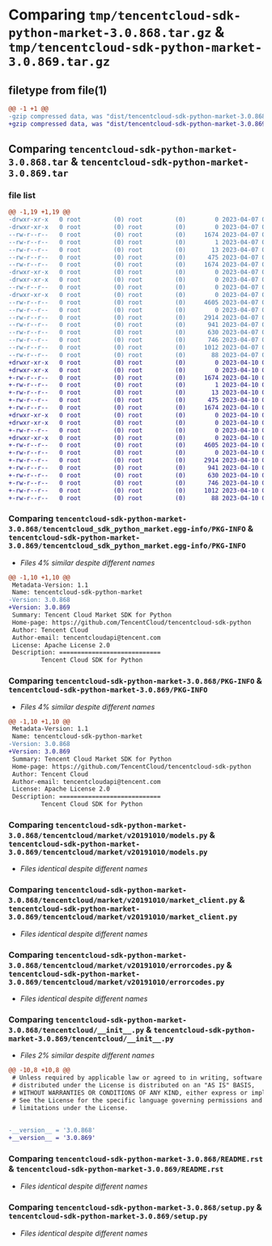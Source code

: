 # Comparing `tmp/tencentcloud-sdk-python-market-3.0.868.tar.gz` & `tmp/tencentcloud-sdk-python-market-3.0.869.tar.gz`

## filetype from file(1)

```diff
@@ -1 +1 @@
-gzip compressed data, was "dist/tencentcloud-sdk-python-market-3.0.868.tar", last modified: Fri Apr  7 00:45:12 2023, max compression
+gzip compressed data, was "dist/tencentcloud-sdk-python-market-3.0.869.tar", last modified: Mon Apr 10 03:09:11 2023, max compression
```

## Comparing `tencentcloud-sdk-python-market-3.0.868.tar` & `tencentcloud-sdk-python-market-3.0.869.tar`

### file list

```diff
@@ -1,19 +1,19 @@
-drwxr-xr-x   0 root         (0) root         (0)        0 2023-04-07 00:45:12.000000 tencentcloud-sdk-python-market-3.0.868/
-drwxr-xr-x   0 root         (0) root         (0)        0 2023-04-07 00:45:12.000000 tencentcloud-sdk-python-market-3.0.868/tencentcloud_sdk_python_market.egg-info/
--rw-r--r--   0 root         (0) root         (0)     1674 2023-04-07 00:45:12.000000 tencentcloud-sdk-python-market-3.0.868/tencentcloud_sdk_python_market.egg-info/PKG-INFO
--rw-r--r--   0 root         (0) root         (0)        1 2023-04-07 00:45:12.000000 tencentcloud-sdk-python-market-3.0.868/tencentcloud_sdk_python_market.egg-info/dependency_links.txt
--rw-r--r--   0 root         (0) root         (0)       13 2023-04-07 00:45:12.000000 tencentcloud-sdk-python-market-3.0.868/tencentcloud_sdk_python_market.egg-info/top_level.txt
--rw-r--r--   0 root         (0) root         (0)      475 2023-04-07 00:45:12.000000 tencentcloud-sdk-python-market-3.0.868/tencentcloud_sdk_python_market.egg-info/SOURCES.txt
--rw-r--r--   0 root         (0) root         (0)     1674 2023-04-07 00:45:12.000000 tencentcloud-sdk-python-market-3.0.868/PKG-INFO
-drwxr-xr-x   0 root         (0) root         (0)        0 2023-04-07 00:45:12.000000 tencentcloud-sdk-python-market-3.0.868/tencentcloud/
-drwxr-xr-x   0 root         (0) root         (0)        0 2023-04-07 00:45:12.000000 tencentcloud-sdk-python-market-3.0.868/tencentcloud/market/
--rw-r--r--   0 root         (0) root         (0)        0 2023-04-07 00:45:12.000000 tencentcloud-sdk-python-market-3.0.868/tencentcloud/market/__init__.py
-drwxr-xr-x   0 root         (0) root         (0)        0 2023-04-07 00:45:12.000000 tencentcloud-sdk-python-market-3.0.868/tencentcloud/market/v20191010/
--rw-r--r--   0 root         (0) root         (0)     4605 2023-04-07 00:45:12.000000 tencentcloud-sdk-python-market-3.0.868/tencentcloud/market/v20191010/models.py
--rw-r--r--   0 root         (0) root         (0)        0 2023-04-07 00:45:12.000000 tencentcloud-sdk-python-market-3.0.868/tencentcloud/market/v20191010/__init__.py
--rw-r--r--   0 root         (0) root         (0)     2914 2023-04-07 00:45:12.000000 tencentcloud-sdk-python-market-3.0.868/tencentcloud/market/v20191010/market_client.py
--rw-r--r--   0 root         (0) root         (0)      941 2023-04-07 00:45:12.000000 tencentcloud-sdk-python-market-3.0.868/tencentcloud/market/v20191010/errorcodes.py
--rw-r--r--   0 root         (0) root         (0)      630 2023-04-07 00:45:12.000000 tencentcloud-sdk-python-market-3.0.868/tencentcloud/__init__.py
--rw-r--r--   0 root         (0) root         (0)      746 2023-04-07 00:45:12.000000 tencentcloud-sdk-python-market-3.0.868/README.rst
--rw-r--r--   0 root         (0) root         (0)     1012 2023-04-07 00:45:12.000000 tencentcloud-sdk-python-market-3.0.868/setup.py
--rw-r--r--   0 root         (0) root         (0)       88 2023-04-07 00:45:12.000000 tencentcloud-sdk-python-market-3.0.868/setup.cfg
+drwxr-xr-x   0 root         (0) root         (0)        0 2023-04-10 03:09:11.000000 tencentcloud-sdk-python-market-3.0.869/
+drwxr-xr-x   0 root         (0) root         (0)        0 2023-04-10 03:09:11.000000 tencentcloud-sdk-python-market-3.0.869/tencentcloud_sdk_python_market.egg-info/
+-rw-r--r--   0 root         (0) root         (0)     1674 2023-04-10 03:09:11.000000 tencentcloud-sdk-python-market-3.0.869/tencentcloud_sdk_python_market.egg-info/PKG-INFO
+-rw-r--r--   0 root         (0) root         (0)        1 2023-04-10 03:09:11.000000 tencentcloud-sdk-python-market-3.0.869/tencentcloud_sdk_python_market.egg-info/dependency_links.txt
+-rw-r--r--   0 root         (0) root         (0)       13 2023-04-10 03:09:11.000000 tencentcloud-sdk-python-market-3.0.869/tencentcloud_sdk_python_market.egg-info/top_level.txt
+-rw-r--r--   0 root         (0) root         (0)      475 2023-04-10 03:09:11.000000 tencentcloud-sdk-python-market-3.0.869/tencentcloud_sdk_python_market.egg-info/SOURCES.txt
+-rw-r--r--   0 root         (0) root         (0)     1674 2023-04-10 03:09:11.000000 tencentcloud-sdk-python-market-3.0.869/PKG-INFO
+drwxr-xr-x   0 root         (0) root         (0)        0 2023-04-10 03:09:11.000000 tencentcloud-sdk-python-market-3.0.869/tencentcloud/
+drwxr-xr-x   0 root         (0) root         (0)        0 2023-04-10 03:09:11.000000 tencentcloud-sdk-python-market-3.0.869/tencentcloud/market/
+-rw-r--r--   0 root         (0) root         (0)        0 2023-04-10 03:09:10.000000 tencentcloud-sdk-python-market-3.0.869/tencentcloud/market/__init__.py
+drwxr-xr-x   0 root         (0) root         (0)        0 2023-04-10 03:09:11.000000 tencentcloud-sdk-python-market-3.0.869/tencentcloud/market/v20191010/
+-rw-r--r--   0 root         (0) root         (0)     4605 2023-04-10 03:09:10.000000 tencentcloud-sdk-python-market-3.0.869/tencentcloud/market/v20191010/models.py
+-rw-r--r--   0 root         (0) root         (0)        0 2023-04-10 03:09:10.000000 tencentcloud-sdk-python-market-3.0.869/tencentcloud/market/v20191010/__init__.py
+-rw-r--r--   0 root         (0) root         (0)     2914 2023-04-10 03:09:10.000000 tencentcloud-sdk-python-market-3.0.869/tencentcloud/market/v20191010/market_client.py
+-rw-r--r--   0 root         (0) root         (0)      941 2023-04-10 03:09:10.000000 tencentcloud-sdk-python-market-3.0.869/tencentcloud/market/v20191010/errorcodes.py
+-rw-r--r--   0 root         (0) root         (0)      630 2023-04-10 03:09:10.000000 tencentcloud-sdk-python-market-3.0.869/tencentcloud/__init__.py
+-rw-r--r--   0 root         (0) root         (0)      746 2023-04-10 03:09:10.000000 tencentcloud-sdk-python-market-3.0.869/README.rst
+-rw-r--r--   0 root         (0) root         (0)     1012 2023-04-10 03:09:10.000000 tencentcloud-sdk-python-market-3.0.869/setup.py
+-rw-r--r--   0 root         (0) root         (0)       88 2023-04-10 03:09:11.000000 tencentcloud-sdk-python-market-3.0.869/setup.cfg
```

### Comparing `tencentcloud-sdk-python-market-3.0.868/tencentcloud_sdk_python_market.egg-info/PKG-INFO` & `tencentcloud-sdk-python-market-3.0.869/tencentcloud_sdk_python_market.egg-info/PKG-INFO`

 * *Files 4% similar despite different names*

```diff
@@ -1,10 +1,10 @@
 Metadata-Version: 1.1
 Name: tencentcloud-sdk-python-market
-Version: 3.0.868
+Version: 3.0.869
 Summary: Tencent Cloud Market SDK for Python
 Home-page: https://github.com/TencentCloud/tencentcloud-sdk-python
 Author: Tencent Cloud
 Author-email: tencentcloudapi@tencent.com
 License: Apache License 2.0
 Description: ============================
         Tencent Cloud SDK for Python
```

### Comparing `tencentcloud-sdk-python-market-3.0.868/PKG-INFO` & `tencentcloud-sdk-python-market-3.0.869/PKG-INFO`

 * *Files 4% similar despite different names*

```diff
@@ -1,10 +1,10 @@
 Metadata-Version: 1.1
 Name: tencentcloud-sdk-python-market
-Version: 3.0.868
+Version: 3.0.869
 Summary: Tencent Cloud Market SDK for Python
 Home-page: https://github.com/TencentCloud/tencentcloud-sdk-python
 Author: Tencent Cloud
 Author-email: tencentcloudapi@tencent.com
 License: Apache License 2.0
 Description: ============================
         Tencent Cloud SDK for Python
```

### Comparing `tencentcloud-sdk-python-market-3.0.868/tencentcloud/market/v20191010/models.py` & `tencentcloud-sdk-python-market-3.0.869/tencentcloud/market/v20191010/models.py`

 * *Files identical despite different names*

### Comparing `tencentcloud-sdk-python-market-3.0.868/tencentcloud/market/v20191010/market_client.py` & `tencentcloud-sdk-python-market-3.0.869/tencentcloud/market/v20191010/market_client.py`

 * *Files identical despite different names*

### Comparing `tencentcloud-sdk-python-market-3.0.868/tencentcloud/market/v20191010/errorcodes.py` & `tencentcloud-sdk-python-market-3.0.869/tencentcloud/market/v20191010/errorcodes.py`

 * *Files identical despite different names*

### Comparing `tencentcloud-sdk-python-market-3.0.868/tencentcloud/__init__.py` & `tencentcloud-sdk-python-market-3.0.869/tencentcloud/__init__.py`

 * *Files 2% similar despite different names*

```diff
@@ -10,8 +10,8 @@
 # Unless required by applicable law or agreed to in writing, software
 # distributed under the License is distributed on an "AS IS" BASIS,
 # WITHOUT WARRANTIES OR CONDITIONS OF ANY KIND, either express or implied.
 # See the License for the specific language governing permissions and
 # limitations under the License.
 
 
-__version__ = '3.0.868'
+__version__ = '3.0.869'
```

### Comparing `tencentcloud-sdk-python-market-3.0.868/README.rst` & `tencentcloud-sdk-python-market-3.0.869/README.rst`

 * *Files identical despite different names*

### Comparing `tencentcloud-sdk-python-market-3.0.868/setup.py` & `tencentcloud-sdk-python-market-3.0.869/setup.py`

 * *Files identical despite different names*

